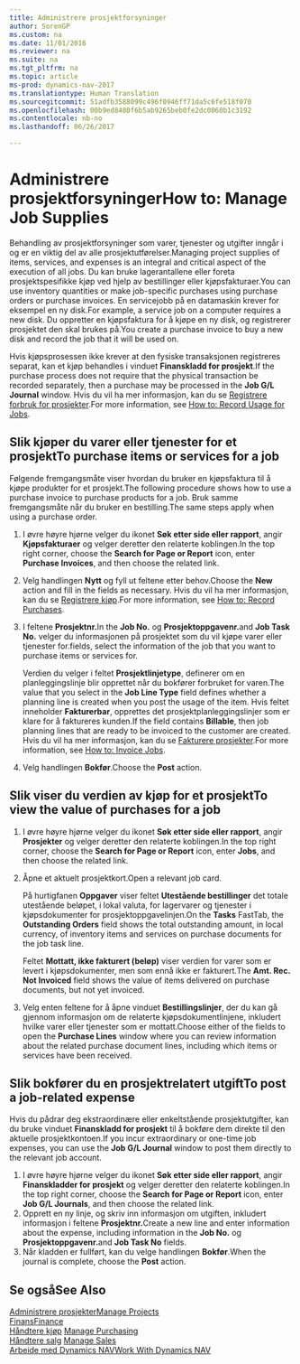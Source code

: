 ```yaml
---
title: Administrere prosjektforsyninger
author: SorenGP
ms.custom: na
ms.date: 11/01/2016
ms.reviewer: na
ms.suite: na
ms.tgt_pltfrm: na
ms.topic: article
ms-prod: dynamics-nav-2017
ms.translationtype: Human Translation
ms.sourcegitcommit: 51adfb3588099c496f0946ff71da5c6fe518f070
ms.openlocfilehash: 00b9ed8480f6b5ab9265beb0fe2dc0060b1c3192
ms.contentlocale: nb-no
ms.lasthandoff: 06/26/2017

---
```


# <a name="how-to-manage-job-supplies"></a><span data-ttu-id="bc2ad-102">Administrere prosjektforsyninger</span><span class="sxs-lookup"><span data-stu-id="bc2ad-102">How to: Manage Job Supplies</span></span>
<span data-ttu-id="bc2ad-103">Behandling av prosjektforsyninger som varer, tjenester og utgifter inngår i og er en viktig del av alle prosjektutførelser.</span><span class="sxs-lookup"><span data-stu-id="bc2ad-103">Managing project supplies of items, services, and expenses is an integral and critical aspect of the execution of all jobs.</span></span> <span data-ttu-id="bc2ad-104">Du kan bruke lagerantallene eller foreta prosjektspesifikke kjøp ved hjelp av bestillinger eller kjøpsfakturaer.</span><span class="sxs-lookup"><span data-stu-id="bc2ad-104">You can use inventory quantities or make job-specific purchases using purchase orders or purchase invoices.</span></span> <span data-ttu-id="bc2ad-105">En servicejobb på en datamaskin krever for eksempel en ny disk.</span><span class="sxs-lookup"><span data-stu-id="bc2ad-105">For example, a service job on a computer requires a new disk.</span></span> <span data-ttu-id="bc2ad-106">Du oppretter en kjøpsfaktura for å kjøpe en ny disk, og registrerer prosjektet den skal brukes på.</span><span class="sxs-lookup"><span data-stu-id="bc2ad-106">You create a purchase invoice to buy a new disk and record the job that it will be used on.</span></span>

<span data-ttu-id="bc2ad-107">Hvis kjøpsprosessen ikke krever at den fysiske transaksjonen registreres separat, kan et kjøp behandles i vinduet **Finanskladd for prosjekt**.</span><span class="sxs-lookup"><span data-stu-id="bc2ad-107">If the purchase process does not require that the physical transaction be recorded separately, then a purchase may be processed in the **Job G/L Journal** window.</span></span> <span data-ttu-id="bc2ad-108">Hvis du vil ha mer informasjon, kan du se [Registrere forbruk for prosjekter](projects-how-record-job-usage.md).</span><span class="sxs-lookup"><span data-stu-id="bc2ad-108">For more information, see [How to: Record Usage for Jobs](projects-how-record-job-usage.md).</span></span>

## <a name="to-purchase-items-or-services-for-a-job"></a><span data-ttu-id="bc2ad-109">Slik kjøper du varer eller tjenester for et prosjekt</span><span class="sxs-lookup"><span data-stu-id="bc2ad-109">To purchase items or services for a job</span></span>
<span data-ttu-id="bc2ad-110">Følgende fremgangsmåte viser hvordan du bruker en kjøpsfaktura til å kjøpe produkter for et prosjekt.</span><span class="sxs-lookup"><span data-stu-id="bc2ad-110">The following procedure shows how to use a purchase invoice to purchase products for a job.</span></span> <span data-ttu-id="bc2ad-111">Bruk samme fremgangsmåte når du bruker en bestilling.</span><span class="sxs-lookup"><span data-stu-id="bc2ad-111">The same steps apply when using a purchase order.</span></span>  

1. <span data-ttu-id="bc2ad-112">I øvre høyre hjørne velger du ikonet **Søk etter side eller rapport**, angir **Kjøpsfakturaer** og velger deretter den relaterte koblingen.</span><span class="sxs-lookup"><span data-stu-id="bc2ad-112">In the top right corner, choose the **Search for Page or Report** icon, enter **Purchase Invoices**, and then choose the related link.</span></span>  
2. <span data-ttu-id="bc2ad-113">Velg handlingen **Nytt** og fyll ut feltene etter behov.</span><span class="sxs-lookup"><span data-stu-id="bc2ad-113">Choose the **New** action and fill in the fields as necessary.</span></span> <span data-ttu-id="bc2ad-114">Hvis du vil ha mer informasjon, kan du se [Registrere kjøp](purchasing-how-record-purchases.md).</span><span class="sxs-lookup"><span data-stu-id="bc2ad-114">For more information, see [How to: Record Purchases](purchasing-how-record-purchases.md).</span></span>
3. <span data-ttu-id="bc2ad-115">I feltene **Prosjektnr.**</span><span class="sxs-lookup"><span data-stu-id="bc2ad-115">In the **Job No.**</span></span> <span data-ttu-id="bc2ad-116">og **Prosjektoppgavenr.**</span><span class="sxs-lookup"><span data-stu-id="bc2ad-116">and **Job Task No.**</span></span> <span data-ttu-id="bc2ad-117">velger du informasjonen på prosjektet som du vil kjøpe varer eller tjenester for.</span><span class="sxs-lookup"><span data-stu-id="bc2ad-117">fields, select the information of the job that you want to purchase items or services for.</span></span>  

    <span data-ttu-id="bc2ad-118">Verdien du velger i feltet **Prosjektlinjetype**, definerer om en planleggingslinje blir opprettet når du bokfører forbruket for varen.</span><span class="sxs-lookup"><span data-stu-id="bc2ad-118">The value that you select in the **Job Line Type** field defines whether a planning line is created when you post the usage of the item.</span></span> <span data-ttu-id="bc2ad-119">Hvis feltet inneholder **Fakturerbar**, opprettes det prosjektplanleggingslinjer som er klare for å faktureres kunden.</span><span class="sxs-lookup"><span data-stu-id="bc2ad-119">If the field contains **Billable**, then job planning lines that are ready to be invoiced to the customer are created.</span></span> <span data-ttu-id="bc2ad-120">Hvis du vil ha mer informasjon, kan du se [Fakturere prosjekter](projects-how-invoice-jobs.md).</span><span class="sxs-lookup"><span data-stu-id="bc2ad-120">For more information, see [How to: Invoice Jobs](projects-how-invoice-jobs.md).</span></span>

4. <span data-ttu-id="bc2ad-121">Velg handlingen **Bokfør**.</span><span class="sxs-lookup"><span data-stu-id="bc2ad-121">Choose the **Post** action.</span></span>

## <a name="to-view-the-value-of-purchases-for-a-job"></a><span data-ttu-id="bc2ad-122">Slik viser du verdien av kjøp for et prosjekt</span><span class="sxs-lookup"><span data-stu-id="bc2ad-122">To view the value of purchases for a job</span></span>  

1. <span data-ttu-id="bc2ad-123">I øvre høyre hjørne velger du ikonet **Søk etter side eller rapport**, angir **Prosjekter** og velger deretter den relaterte koblingen.</span><span class="sxs-lookup"><span data-stu-id="bc2ad-123">In the top right corner, choose the **Search for Page or Report** icon, enter **Jobs**, and then choose the related link.</span></span>
2. <span data-ttu-id="bc2ad-124">Åpne et aktuelt prosjektkort.</span><span class="sxs-lookup"><span data-stu-id="bc2ad-124">Open a relevant job card.</span></span>

    <span data-ttu-id="bc2ad-125">På hurtigfanen **Oppgaver** viser feltet **Utestående bestillinger** det totale utestående beløpet, i lokal valuta, for lagervarer og tjenester i kjøpsdokumenter for prosjektoppgavelinjen.</span><span class="sxs-lookup"><span data-stu-id="bc2ad-125">On the **Tasks** FastTab, the **Outstanding Orders** field shows the total outstanding amount, in local currency, of inventory items and services on purchase documents for the job task line.</span></span>  

    <span data-ttu-id="bc2ad-126">Feltet **Mottatt, ikke fakturert (beløp)** viser verdien for varer som er levert i kjøpsdokumenter, men som ennå ikke er fakturert.</span><span class="sxs-lookup"><span data-stu-id="bc2ad-126">The **Amt. Rec. Not Invoiced** field shows the value of items delivered on purchase documents, but not yet invoiced.</span></span>  

3. <span data-ttu-id="bc2ad-127">Velg enten feltene for å åpne vinduet **Bestillingslinjer**, der du kan gå gjennom informasjon om de relaterte kjøpsdokumentlinjene, inkludert hvilke varer eller tjenester som er mottatt.</span><span class="sxs-lookup"><span data-stu-id="bc2ad-127">Choose either of the fields to open the **Purchase Lines** window where you can review information about the related purchase document lines, including which items or services have been received.</span></span>

## <a name="to-post-a-job-related-expense"></a><span data-ttu-id="bc2ad-128">Slik bokfører du en prosjektrelatert utgift</span><span class="sxs-lookup"><span data-stu-id="bc2ad-128">To post a job-related expense</span></span>  
<span data-ttu-id="bc2ad-129">Hvis du pådrar deg ekstraordinære eller enkeltstående prosjektutgifter, kan du bruke vinduet **Finanskladd for prosjekt** til å bokføre dem direkte til den aktuelle prosjektkontoen.</span><span class="sxs-lookup"><span data-stu-id="bc2ad-129">If you incur extraordinary or one-time job expenses, you can use the **Job G/L Journal** window to post them directly to the relevant job account.</span></span>

1. <span data-ttu-id="bc2ad-130">I øvre høyre hjørne velger du ikonet **Søk etter side eller rapport**, angir **Finanskladder for prosjekt** og velger deretter den relaterte koblingen.</span><span class="sxs-lookup"><span data-stu-id="bc2ad-130">In the top right corner, choose the **Search for Page or Report** icon, enter **Job G/L Journals**, and then choose the related link.</span></span>  
2. <span data-ttu-id="bc2ad-131">Opprett en ny linje, og skriv inn informasjon om utgiften, inkludert informasjon i feltene **Prosjektnr.**</span><span class="sxs-lookup"><span data-stu-id="bc2ad-131">Create a new line and enter information about the expense, including information in the **Job No.**</span></span> <span data-ttu-id="bc2ad-132">og **Prosjektoppgavenr.**</span><span class="sxs-lookup"><span data-stu-id="bc2ad-132">and **Job Task No** fields.</span></span>  
3. <span data-ttu-id="bc2ad-133">Når kladden er fullført, kan du velge handlingen **Bokfør**.</span><span class="sxs-lookup"><span data-stu-id="bc2ad-133">When the journal is complete, choose the **Post** action.</span></span>


## <a name="see-also"></a><span data-ttu-id="bc2ad-134">Se også</span><span class="sxs-lookup"><span data-stu-id="bc2ad-134">See Also</span></span>
[<span data-ttu-id="bc2ad-135">Administrere prosjekter</span><span class="sxs-lookup"><span data-stu-id="bc2ad-135">Manage Projects</span></span>](projects-manage-projects.md)  
[<span data-ttu-id="bc2ad-136">Finans</span><span class="sxs-lookup"><span data-stu-id="bc2ad-136">Finance</span></span>](finance-setup.md)  
<span data-ttu-id="bc2ad-137">[Håndtere kjøp](purchasing-manage-purchasing.md)       </span><span class="sxs-lookup"><span data-stu-id="bc2ad-137">[Manage Purchasing](purchasing-manage-purchasing.md)       </span></span>  
<span data-ttu-id="bc2ad-138">[Håndtere salg](sales-manage-sales.md)    </span><span class="sxs-lookup"><span data-stu-id="bc2ad-138">[Manage Sales](sales-manage-sales.md)    </span></span>  
[<span data-ttu-id="bc2ad-139">Arbeide med Dynamics NAV</span><span class="sxs-lookup"><span data-stu-id="bc2ad-139">Work With Dynamics NAV</span></span>](ui-work-product.md)  

